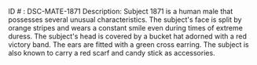 ID # : DSC-MATE-1871
Description: Subject 1871 is a human male that possesses several unusual characteristics. The subject's face is split by orange stripes and wears a constant smile even during times of extreme duress. The subject's head is covered by a bucket hat adorned with a red victory band. The ears are fitted with a green cross earring. The subject is also known to carry a red scarf and candy stick as accessories.